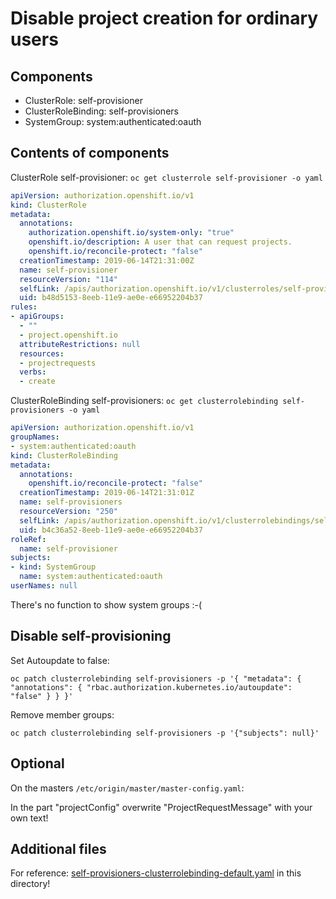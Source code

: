 # Disable project creation for ordinary users

## Components

- ClusterRole: self-provisioner
- ClusterRoleBinding: self-provisioners
- SystemGroup: system:authenticated:oauth

## Contents of components

ClusterRole self-provisioner: ```oc get clusterrole self-provisioner -o yaml```

```yaml
apiVersion: authorization.openshift.io/v1
kind: ClusterRole
metadata:
  annotations:
    authorization.openshift.io/system-only: "true"
    openshift.io/description: A user that can request projects.
    openshift.io/reconcile-protect: "false"
  creationTimestamp: 2019-06-14T21:31:00Z
  name: self-provisioner
  resourceVersion: "114"
  selfLink: /apis/authorization.openshift.io/v1/clusterroles/self-provisioner
  uid: b48d5153-8eeb-11e9-ae0e-e66952204b37
rules:
- apiGroups:
  - ""
  - project.openshift.io
  attributeRestrictions: null
  resources:
  - projectrequests
  verbs:
  - create
```

ClusterRoleBinding self-provisioners: ```oc get clusterrolebinding self-provisioners -o yaml```

```yaml
apiVersion: authorization.openshift.io/v1
groupNames:
- system:authenticated:oauth
kind: ClusterRoleBinding
metadata:
  annotations:
    openshift.io/reconcile-protect: "false"
  creationTimestamp: 2019-06-14T21:31:01Z
  name: self-provisioners
  resourceVersion: "250"
  selfLink: /apis/authorization.openshift.io/v1/clusterrolebindings/self-provisioners
  uid: b4c36a52-8eeb-11e9-ae0e-e66952204b37
roleRef:
  name: self-provisioner
subjects:
- kind: SystemGroup
  name: system:authenticated:oauth
userNames: null
```

There's no function to show system groups :-(

## Disable self-provisioning 

 Set Autoupdate to false:

 ```oc patch clusterrolebinding self-provisioners -p '{ "metadata": { "annotations": { "rbac.authorization.kubernetes.io/autoupdate": "false" } } }'```

Remove member groups:

```oc patch clusterrolebinding self-provisioners -p '{"subjects": null}'```

## Optional 

On the masters ```/etc/origin/master/master-config.yaml```:

In the part "projectConfig" overwrite "ProjectRequestMessage" with your own text!

## Additional files

For reference: [self-provisioners-clusterrolebinding-default.yaml](./self-provisioners-clusterrolebinding-default.yaml) in this directory!